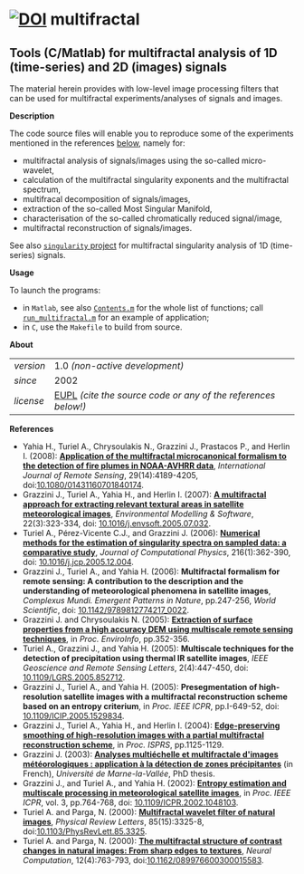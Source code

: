 [![DOI](https://zenodo.org/badge/DOI/10.5281/zenodo.322420.svg)](https://doi.org/10.5281/zenodo.322420)
multifractal
============

Tools (C/Matlab) for multifractal analysis of 1D (time-series) and 2D (images) signals
---

The material herein provides with low-level image processing filters that can be used for multifractal experiments/analyses of signals and images.

**Description**

The code source files will enable you to reproduce some of the experiments mentioned in the references [below](References), namely for:
* multifractal analysis of signals/images using the so-called micro-wavelet,
* calculation of the multifractal singularity exponents and the multifractal spectrum,
* multifracal decomposition of signals/images,
* extraction of the so-called Most Singular Manifold,
* characterisation of the so-called chromatically reduced signal/image,
* multifractal reconstruction of signals/images.

See also [`singularity` project](https://github.com/gjacopo/singularity) for multifractal singularity analysis of 1D (time-series) signals.

**Usage**

To launch the programs:
* in `Matlab`, see also [`Contents.m`](matlab/Contents.m) for the whole list of functions; call [`run_multifractal.m`](matlab/run_multifractal.m) for an example of application; 
* in `C`, use the `Makefile` to build from source. 

**About**

<table align="center">
    <tr> <td align="left"><i>version</i></td> <td align="left">1.0 <i>(non-active development)</i> </td> </tr> 
    <tr> <td align="left"><i>since</i></td> <td align="left">2002</td> </tr> 
    <tr> <td align="left"><i>license</i></td> <td align="left"><a href="https://joinup.ec.europa.eu/sites/default/files/eupl1.1.-licence-en_0.pdfEUPL">EUPL</a>  <i>(cite the source code or any of the references below!)</i> </td> </tr> 
</table>

**<a name="References"></a>References**

* Yahia H., Turiel A., Chrysoulakis N., Grazzini J., Prastacos P., and Herlin I. (2008): [**Application of the multifractal microcanonical formalism to the detection of fire plumes in NOAA-AVHRR data**](http://www.tandfonline.com/doi/abs/10.1080/01431160701840174), _International Journal of Remote Sensing_, 29(14):4189-4205, doi:[10.1080/01431160701840174](http://dx.doi.org/10.1080/01431160701840174).
* Grazzini J., Turiel A., Yahia H., and Herlin I. (2007): [**A multifractal approach for extracting relevant textural areas in satellite meteorological images**](http://www.sciencedirect.com/science/article/pii/S1364815205001970), _Environmental Modelling & Software_, 22(3):323-334, doi: [10.1016/j.envsoft.2005.07.032](http://dx.doi.org/10.1016/j.envsoft.2005.07.032).
* Turiel A., Pérez-Vicente C.J., and Grazzini J. (2006): [**Numerical methods for the estimation of singularity spectra on sampled data: a comparative study**](http://www.sciencedirect.com/science/article/pii/S0021999105005565), _Journal of Computational Physics_, 216(1):362-390, doi: [10.1016/j.jcp.2005.12.004](http://dx.doi.org/10.1016/j.jcp.2005.12.004).
* Grazzini J., Turiel A., and Yahia H. (2006): **Multifractal formalism for remote sensing: A contribution to the description and the understanding of meteorological phenomena in satellite images**, _Complexus Mundi. Emergent Patterns in Nature_, pp.247-256, _World Scientific_, doi: [10.1142/9789812774217_0022](http://dx.doi.org/10.1142/9789812774217_0022).
* Grazzini J. and Chrysoulakis N. (2005): [**Extraction of surface properties from a high accuracy DEM using multiscale remote sensing techniques**](http://enviroinfo.eu/sites/default/files/pdfs/vol111/0352.pdf), in _Proc. EnviroInfo_, pp.352-356.
* Turiel A., Grazzini J., and Yahia H. (2005): **Multiscale techniques for the detection of precipitation using thermal IR satellite images**, _IEEE Geoscience and Remote Sensing Letters_, 2(4):447-450, doi: [10.1109/LGRS.2005.852712](https://doi.org/10.1109/LGRS.2005.852712).
* Grazzini J., Turiel A., and Yahia H. (2005): **Presegmentation of high-resolution satellite images with a multifractal reconstruction scheme based on an entropy criterium**, in _Proc. IEEE ICPR_, pp.I-649-52, doi: [10.1109/ICIP.2005.1529834](https://doi.org/10.1109/ICIP.2005.1529834).
* Grazzini J., Turiel A., Yahia H., and Herlin I. (2004): [**Edge-preserving smoothing of high-resolution images with a partial multifractal reconstruction scheme**](http://www.isprs.org/proceedings/XXXV/congress/comm3/papers/435.pdf), in _Proc. ISPRS_, pp.1125-1129.
* Grazzini J. (2003): [**Analyses multiéchelle et multifractale d'images météorologiques : application à la détection de zones précipitantes**](https://tel.archives-ouvertes.fr/tel-00005940/file/tel-00006264.pdf) (in French), _Université de Marne-la-Vallée_, PhD thesis.
* Grazzini J., and Turiel A., and Yahia H. (2002): [**Entropy estimation and multiscale processing in meteorological satellite images**](http://ieeexplore.ieee.org/xpls/abs_all.jsp?arnumber=1048103), in _Proc. IEEE ICPR_, vol. 3, pp.764-768, doi: [10.1109/ICPR.2002.1048103](https://doi.org/10.1109/ICPR.2002.1048103).
* Turiel A. and Parga, N. (2000): [**Multifractal wavelet filter of natural images**](https://arxiv.org/pdf/cond-mat/0107335.pdf), _Physical Review Letters_, 85(15):3325-8, doi:[10.1103/PhysRevLett.85.3325](https:/doi.org/10.1103/PhysRevLett.85.3325).
* Turiel A. and Parga, N. (2000): [**The multifractal structure of contrast changes in natural images: From sharp edges to textures**](http://www.lps.ens.fr/~risc/rescomp/Antonio/PAPERS/paper4.pdf), _Neural Computation_, 12(4):763-793, doi:[10.1162/089976600300015583](https://doi.org/10.1162/089976600300015583).
